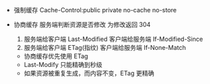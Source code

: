 - 强制缓存
  Cache-Control:public private no-cache no-store
- 协商缓存
  服务端判断资源是否修改
  为修改返回 304

  1. 服务端给客户端 Last-Modified 客户端给服务端 If-Modified-Since
  2. 服务端给客户端 ETag(指纹) 客户端给服务端 If-None-Match

  - 协商缓存优先使用 ETag
  - Last-Modify 只能精确到秒级
  - 如果资源被重复生成，而内容不变，ETag 更精确
